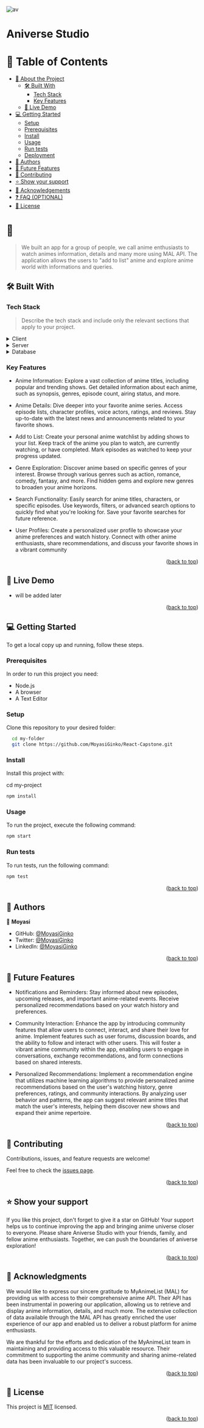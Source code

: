 <a name="readme-top"></a>

![av](https://github.com/MoyasiGinko/React-Capstone/assets/108092696/73947f16-b861-4699-becf-11022c25b0b8)


  <h1><b>Aniverse Studio</b></h1>

</div>

# 📗 Table of Contents

- [📖 About the Project](#about-project)
  - [🛠 Built With](#built-with)
    - [Tech Stack](#tech-stack)
    - [Key Features](#key-features)
  - [🚀 Live Demo](#live-demo)
- [💻 Getting Started](#getting-started)
  - [Setup](#setup)
  - [Prerequisites](#prerequisites)
  - [Install](#install)
  - [Usage](#usage)
  - [Run tests](#run-tests)
  - [Deployment](#deployment)
- [👥 Authors](#authors)
- [🔭 Future Features](#future-features)
- [🤝 Contributing](#contributing)
- [⭐️ Show your support](#support)
- [🙏 Acknowledgements](#acknowledgements)
- [❓ FAQ (OPTIONAL)](#faq)
- [📝 License](#license)

# 📖 <a name="about-project"></a>

> We built an app for a group of people, we call anime enthusiasts to watch animes information, details and many more using MAL API. The application allows the users to "add to list" anime and explore anime world with informations and queries.

## 🛠 Built With <a name="built-with"></a>

### Tech Stack <a name="tech-stack"></a>

> Describe the tech stack and include only the relevant sections that apply to your project.

<details>
  <summary>Client</summary>
  <ul>
    <li><a href="https://reactjs.org/">React.js</a></li>
  </ul>
</details>

<details>
  <summary>Server</summary>
  <ul>
    <li><a href="https://expressjs.com/">Express.js</a></li>
  </ul>
</details>

<details>
<summary>Database</summary>
  <ul>
    <li><a href="https://www.postgresql.org/">PostgreSQL</a></li>
  </ul>
</details>

### Key Features <a name="key-features"></a>

- Anime Information: Explore a vast collection of anime titles, including popular and trending shows. Get detailed information about each anime, such as synopsis, genres, episode count, airing status, and more.

- Anime Details: Dive deeper into your favorite anime series. Access episode lists, character profiles, voice actors, ratings, and reviews. Stay up-to-date with the latest news and announcements related to your favorite shows.

- Add to List: Create your personal anime watchlist by adding shows to your list. Keep track of the anime you plan to watch, are currently watching, or have completed. Mark episodes as watched to keep your progress updated.

- Genre Exploration: Discover anime based on specific genres of your interest. Browse through various genres such as action, romance, comedy, fantasy, and more. Find hidden gems and explore new genres to broaden your anime horizons.

- Search Functionality: Easily search for anime titles, characters, or specific episodes. Use keywords, filters, or advanced search options to quickly find what you're looking for. Save your favorite searches for future reference.

- User Profiles: Create a personalized user profile to showcase your anime preferences and watch history. Connect with other anime enthusiasts, share recommendations, and discuss your favorite shows in a vibrant community

<p align="right">(<a href="#readme-top">back to top</a>)</p>

## 🚀 Live Demo <a name="live-demo"></a>

- will be added later

<p align="right">(<a href="#readme-top">back to top</a>)</p>

## 💻 Getting Started <a name="getting-started"></a>

To get a local copy up and running, follow these steps.

### Prerequisites

In order to run this project you need:
- Node.js
- A browser 
- A Text Editor

### Setup

Clone this repository to your desired folder:

```sh
  cd my-folder
  git clone https://github.com/MoyasiGinko/React-Capstone.git
```

### Install

Install this project with:

  cd my-project
```sh
npm install 
```

### Usage

To run the project, execute the following command:


```sh
npm start
```

### Run tests

To run tests, run the following command:


```sh
npm test
```

<p align="right">(<a href="#readme-top">back to top</a>)</p>

## 👥 Authors <a name="authors"></a>

👤 **Moyasi**

- GitHub: [@MoyasiGinko](https://github.com/MoyasiGinko)
- Twitter: [@MoyasiGinko](https://twitter.com/moyasi_ginko)
- LinkedIn: [@MoyasiGinko](https://www.linkedin.com/in/mahmudur-rahman-a8a151257)

<p align="right">(<a href="#readme-top">back to top</a>)</p>

## 🔭 Future Features <a name="future-features"></a>

- Notifications and Reminders: Stay informed about new episodes, upcoming releases, and important anime-related events. Receive personalized recommendations based on your watch history and preferences.

- Community Interaction: Enhance the app by introducing community features that allow users to connect, interact, and share their love for anime. Implement features such as user forums, discussion boards, and the ability to follow and interact with other users. This will foster a vibrant anime community within the app, enabling users to engage in conversations, exchange recommendations, and form connections based on shared interests.

- Personalized Recommendations: Implement a recommendation engine that utilizes machine learning algorithms to provide personalized anime recommendations based on the user's watching history, genre preferences, ratings, and community interactions. By analyzing user behavior and patterns, the app can suggest relevant anime titles that match the user's interests, helping them discover new shows and expand their anime repertoire. 

<p align="right">(<a href="#readme-top">back to top</a>)</p>

## 🤝 Contributing <a name="contributing"></a>

Contributions, issues, and feature requests are welcome!

Feel free to check the [issues page](../../issues/).

<p align="right">(<a href="#readme-top">back to top</a>)</p>

## ⭐️ Show your support <a name="support"></a>

If you like this project, don't forget to give it a star on GitHub! Your support helps us to continue improving the app and bringing anime universe closer to everyone. Please share Aniverse Studio with your friends, family, and fellow anime enthusiasts. Together, we can push the boundaries of aniverse exploration!

<p align="right">(<a href="#readme-top">back to top</a>)</p>

## 🙏 Acknowledgments <a name="acknowledgements"></a>

We would like to express our sincere gratitude to MyAnimeList (MAL) for providing us with access to their comprehensive anime API. Their API has been instrumental in powering our application, allowing us to retrieve and display anime information, details, and much more. The extensive collection of data available through the MAL API has greatly enriched the user experience of our app and enabled us to deliver a robust platform for anime enthusiasts.

We are thankful for the efforts and dedication of the MyAnimeList team in maintaining and providing access to this valuable resource. Their commitment to supporting the anime community and sharing anime-related data has been invaluable to our project's success.

<p align="right">(<a href="#readme-top">back to top</a>)</p>

## 📝 License <a name="license"></a>

This project is [MIT](./LICENSE) licensed.

<p align="right">(<a href="#readme-top">back to top</a>)</p>
